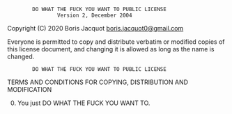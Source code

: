             DO WHAT THE FUCK YOU WANT TO PUBLIC LICENSE
                    Version 2, December 2004

 Copyright (C) 2020 Boris Jacquot <boris.jacquot0@gmail.com>

 Everyone is permitted to copy and distribute verbatim or modified
 copies of this license document, and changing it is allowed as long
 as the name is changed.

            DO WHAT THE FUCK YOU WANT TO PUBLIC LICENSE
   TERMS AND CONDITIONS FOR COPYING, DISTRIBUTION AND MODIFICATION

  0. You just DO WHAT THE FUCK YOU WANT TO.
